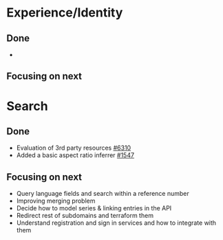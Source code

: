 # Experience/Identity
## Done
-	


## Focusing on next



# Search
## Done
-	Evaluation of 3rd party resources [#6310](https://github.com/wellcomecollection/wellcomecollection.org/issues/6310)
- Added a basic aspect ratio inferrer [#1547](https://github.com/wellcomecollection/catalogue/pull/1547)


## Focusing on next
-	Query language fields and search within a reference number
-	Improving merging problem
-	Decide how to model series & linking entries in the API
-	Redirect rest of subdomains and terraform them
-	Understand registration and sign in services and how to integrate with them
